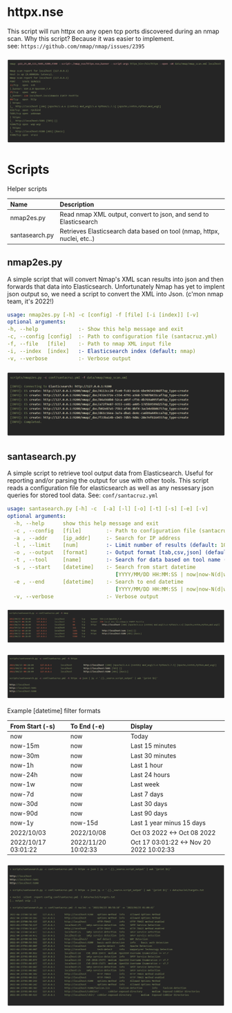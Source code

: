 # httpx.nse
This script will run httpx on any open tcp ports discovered during an nmap scan. Why this script? Because it was easier to implement.<br>
see: ```https://github.com/nmap/nmap/issues/2395```

<h3 align="left">
  <img src="nmap-httpx-scan.png" alt="nmap-httpx-scan.png" width="1024px"></a>
</h3>

# Scripts
Helper scripts

| Name  | Description|
| :------------- | :------------- |
| nmap2es.py  | Read nmap XML output, convert to json, and send to Elasticsearch |
| santasearch.py  | Retrieves Elasticsearch data based on tool (nmap, httpx, nuclei, etc..) |

## nmap2es.py
A simple script that will convert Nmap's XML scan results into json and then forwards that data into Elasticsearch. Unfortunately Nmap has yet to implent json output so, we need a script to convert the XML into Json. (c'mon nmap team, it's 2022!)
```yaml
usage: nmap2es.py [-h] -c [config] -f [file] [-i [index]] [-v]
optional arguments:
-h, --help             :- Show this help message and exit
-c, --config [config]  :- Path to configuration file (santacruz.yml)
-f, --file   [file]    :- Path to nmap XML input file
-i, --index  [index]   :- Elasticsearch index (default: nmap)
-v, --verbose          :- Verbose output
```
<h3 align="left">
  <img src="nmap2es.png" alt="nmap2es.png"></a>
</h3>

## santasearch.py
A simple script to retrieve tool output data from Elasticsearch. Useful for reporting and/or parsing the output for use with other tools. This script reads a configuration file  for elasticsearch as well as any nessesary json queries for stored tool data. See: `conf/santacruz.yml`
```yaml
usage: santasearch.py [-h] -c  [-a] [-l] [-o] [-t] [-s] [-e] [-v]
optional arguments:
  -h, --help      show this help message and exit
  -c , --config   [file]        :- Path to configuration file (santacruz.yml)
  -a , --addr     [ip_addr]     :- Search for IP address
  -l , --limit    [num]         :- Limit number of results (default: 100)
  -o , --output   [format]      :- Output format [tab,csv,json] (default: tab)
  -t , --tool     [name]        :- Search for data based on tool name (default: all)
  -s , --start    [datetime]    :- Search from start datetime
                                   [YYYY/MM/DD HH:MM:SS | now|now-N(d|w|m|h|y)] (default: now-24h)
  -e , --end      [datetime]    :- Search to end datetime
                                   [YYYY/MM/DD HH:MM:SS | now|now-N(d|w|m|h|y)] (default: now)
  -v, --verbose                 :- Verbose output
```
<h3 align="left">
  <img src="santasearch.png" alt="santasearch.png"></a>
</h3>
<h3 align="left">
  <img src="santasearch-httpx.png" alt="santasearch-httpx.png"></a>
</h3>
Example [datetime] filter formats

|From Start (-s) |To End (-e) | Display|
| :------------- | :------------- |:------------- |
|now       | now |  Today|
|now-15m   | now |  Last 15 minutes|
|now-30m   | now |  Last 30 minutes|
|now-1h    | now |  Last 1 hour|
|now-24h   | now |  Last 24 hours|
|now-1w    | now |  Last week|
|now-7d    | now |  Last 7 days|
|now-30d   | now |  Last 30 days|
|now-90d   | now |  Last 90 days|
|now-1y    | now-15d |  Last 1 year minus 15 days|
|2022/10/03 | 2022/10/08| Oct 03 2022 <-> Oct 08 2022|
|2022/10/17 03:01:22| 2022/11/20 10:02:33| Oct 17 03:01:22 <-> Nov 20 2022 10:02:33|  

</h3>
<h3 align="left">
  <img src="nuclei.png" alt="nuclei.png"></a>
</h3>
